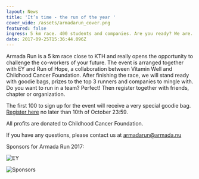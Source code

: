 ```yaml
---
layout: News
title: 'It’s time - the run of the year '
cover_wide: /assets/armadarun_cover.png
featured: false
ingress: 5 km race. 400 students and companies. Are you ready? We are.
date: 2017-09-25T15:36:44.096Z
---
```

Armada Run is a 5 km race close to KTH and really opens the opportunity to challenge the co-workers of your future. The event is arranged together with EY and Run of Hope, a collaboration between Vitamin Well and Childhood Cancer Foundation. After finishing the race, we will stand ready with goodie bags, prizes to the top 3 runners and companies to mingle with. Do you want to run in a team? Perfect! Then register together with friends, chapter or organization.

The first 100 to sign up for the event will receive a very special goodie bag. [Register here](https://ais.armada.nu/fairs/2017/events/20/signup) no later than 10th of October 23:59.

All profits are donated to Childhood Cancer Foundation.

If you have any questions, please contact us at armadarun@armada.nu

Sponsors for Armada Run 2017:

![EY](https://armada.nu/assets/ey.png)

![Sponsors](https://armada.nu/assets/spons.png)
